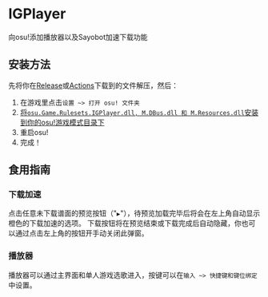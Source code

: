 # IGPlayer
向osu!添加播放器以及Sayobot加速下载功能

## 安装方法
先将你在[Release](https://github.com/MATRIX-feather/LLin/releases)或[Actions](https://github.com/MATRIX-feather/LLin/actions/new)下载到的文件解压，然后：
1. 在游戏里点击`设置 ~> 打开 osu! 文件夹`
2. [将`osu.Game.Rulesets.IGPlayer.dll, M.DBus.dll 和 M.Resources.dll`安装到你的osu!游戏模式目录下](https://bbs.hiosu.com/thread-5-1-1.html)
3. 重启osu!
4. 完成！

## 食用指南
### 下载加速
点击任意未下载谱面的预览按钮（"`▶`"），待预览加载完毕后将会在左上角自动显示橙色的下载加速的选项。
下载按钮将在预览结束或下载完成后自动隐藏，你也可以通过点击左上角的按钮开手动关闭此弹窗。

### 播放器
播放器可以通过主界面和单人游戏选歌进入，按键可以在`输入 ~> 快捷键和键位绑定`中设置。